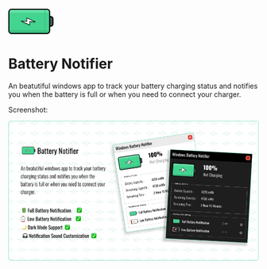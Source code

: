 ![Windows Battery Notifier](BatteryNotifierLogo.png)

# Battery Notifier

An beatutiful windows app to track your battery charging status and notifies you when the battery is full or when you need to connect your charger.

Screenshot:

![Screenshot](BatteryNotifierBanner.png)
